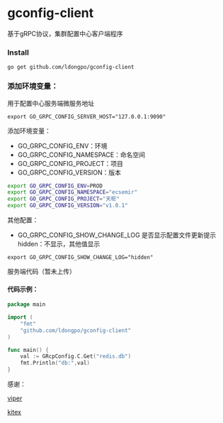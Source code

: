 # gconfig-client
基于gRPC协议，集群配置中心客户端程序

### Install

`go get github.com/ldongpo/gconfig-client`



### 添加环境变量：

用于配置中心服务端微服务地址

```shell
export GO_GRPC_CONFIG_SERVER_HOST="127.0.0.1:9090"

```

添加环境变量：

- GO_GRPC_CONFIG_ENV：环境
- GO_GRPC_CONFIG_NAMESPACE：命名空间
- GO_GRPC_CONFIG_PROJECT：项目
- GO_GRPC_CONFIG_VERSION：版本

```sh
export GO_GRPC_CONFIG_ENV=PROD
export GO_GRPC_CONFIG_NAMESPACE="ecsemir"
export GO_GRPC_CONFIG_PROJECT="天枢"
export GO_GRPC_CONFIG_VERSION="v1.0.1"
```

其他配置：

- GO_GRPC_CONFIG_SHOW_CHANGE_LOG 是否显示配置文件更新提示 hidden：不显示，其他值显示

```shell
export GO_GRPC_CONFIG_SHOW_CHANGE_LOG="hidden"
```

服务端代码（暂未上传）

#### 代码示例：

```go
package main

import (
	"fmt"
	"github.com/ldongpo/gconfig-client"
)

func main() {
	val := GRcpConfig.C.Get("redis.db")
	fmt.Println("db:",val)
}

```



感谢：

[viper](https://github.com/spf13/viper)

[kitex](https://github.com/cloudwego/kitex)

